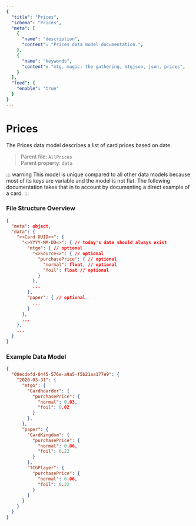 ```yaml
---
{
  "title": "Prices",
  "schema": "Prices",
  "meta": [
    {
      "name": "description",
      "content": "Prices data model documentation.",
    },
    {
      "name": "keywords",
      "content": "mtg, magic: the gathering, mtgjson, json, prices",
    }
  ],
  "feed": {
    "enable": "true"
  }
}
---
```


# Prices

The Prices data model describes a list of card prices based on date.

> Parent file: `AllPrices`  
> Parent property: `data`

::: warning
This model is unique compared to all other data models because most of its keys are variable and the model is not flat. The following documentation takes that in to account by documenting a direct example of a card.
:::

### File Structure Overview

```json
{
  "meta": object,
  "data": {
    "<>Card UUID<>": {
      "<>YYYY-MM-DD<>": { // today's date should always exist
        "mtgo": { // optional
          "<>Source<>": { // optional
            "purchasePrice": { // optional
              "normal": float, // optional
              "foil": float // optional
            }
          },
          ...
        },
        "paper": { // optional
          ...
        }
      },
      ...
    },
    ...
  }
}
```

### Example Data Model

```json
{
  "00ecdefd-0445-576e-a9a5-f5b21aa177e9": {
    "2020-03-31": {
      "mtgo": {
        "Cardhoarder": {
          "purchasePrice": {
            "normal": 0.03,
            "foil": 0.02
          }
        },
      },
      "paper": {
        "CardKingdom": {
          "purchasePrice": {
            "normal": 0.06,
            "foil": 0.22
          }
        },
        "TCGPlayer": {
          "purchasePrice": {
            "normal": 0.06,
            "foil": 0.22
          }
        }
      }
    }
  }
}
```
